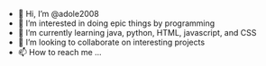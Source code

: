 - 👋 Hi, I’m @adole2008
- 👀 I’m interested in doing epic things by programming
- 🌱 I’m currently learning java, python, HTML, javascript, and CSS
- 💞️ I’m looking to collaborate on interesting projects
- 📫 How to reach me ...

<!---
adole2008/adole2008 is a ✨ special ✨ repository because its `README.md` (this file) appears on your GitHub profile.
You can click the Preview link to take a look at your changes.
--->
